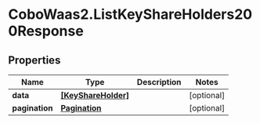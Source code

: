 # CoboWaas2.ListKeyShareHolders200Response

## Properties

Name | Type | Description | Notes
------------ | ------------- | ------------- | -------------
**data** | [**[KeyShareHolder]**](KeyShareHolder.md) |  | [optional] 
**pagination** | [**Pagination**](Pagination.md) |  | [optional] 


